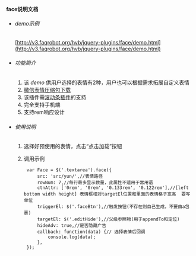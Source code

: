 #### face说明文档

* ###### demo示例
	[http://v3.faqrobot.org/hvb/jquery-plugins/face/demo.html](http://v3.faqrobot.org/hvb/jquery-plugins/face/demo.html)

* ###### 功能简介
	1. 该 *demo* 供用户选择的表情有2种，用户也可以根据需求拓展自定义表情
	2. [微信表情压缩包下载](http://v3.faqrobot.org/hvb/jquery-plugins/face/src/wx.zip)
	3. 该插件需[滚动条插件](https://github.com/vcxiaohan/jquery-plugins/tree/master/scrollbar)的支持
	4. 完全支持手机端
	5. 支持rem响应设计
	
    	
* ###### 使用说明
	1. 选择好预使用的表情，点击“点击加载”按钮
	2. 调用示例

			var Face = $('.textarea').face({
            	src: 'src/yun/',//表情路径
			    rowNum: 7,//每行最多显示数量，此属性不适用于常用语
			    ctnAttr: ['0rem', '0rem', '0.133rem', '0.122rem'],//[left bottom width height] 表情框相对targetEl位置和里面的表情格子宽高  要写单位
			    triggerEl: $('.faceBtn'),//触发按钮(不存在则自己生成，不要由a包裹)
			    targetEl: $('.editHide'),//父级参照物(用于appendTo和定位)
			    hideAdv: true,//是否隐藏广告
			    callback: function(data) {// 选择表情后回调
			        console.log(data);
			    },
			});